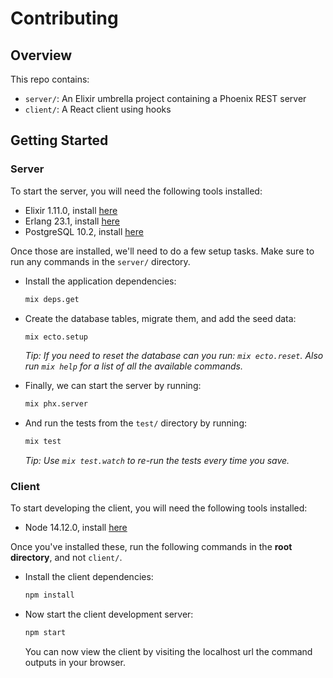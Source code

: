 # Contributing

## Overview

This repo contains:

- `server/`: An Elixir umbrella project containing a Phoenix REST server
- `client/`: A React client using hooks

## Getting Started

### Server

To start the server, you will need the following tools installed:

- Elixir 1.11.0, install [here](https://elixir-lang.org/install.html)
- Erlang 23.1, install [here](https://www.erlang.org/downloads)
- PostgreSQL 10.2, install [here](https://www.postgresql.org/download/)

Once those are installed, we'll need to do a few setup tasks. Make sure to run any commands in the `server/` directory.

- Install the application dependencies:

  ```sh
  mix deps.get
  ```

- Create the database tables, migrate them, and add the seed data:

  ```sh
  mix ecto.setup
  ```

  _Tip: If you need to reset the database can you run: `mix ecto.reset`. Also run `mix help` for a list of all the available commands._

- Finally, we can start the server by running:

  ```sh
  mix phx.server
  ```

- And run the tests from the `test/` directory by running:

  ```sh
  mix test
  ```

  _Tip: Use `mix test.watch` to re-run the tests every time you save._

### Client

To start developing the client, you will need the following tools installed:

- Node 14.12.0, install [here](https://nodejs.org/en/download/)

Once you've installed these, run the following commands in the **root directory**, and not `client/`.

- Install the client dependencies:

  ```sh
  npm install
  ```

- Now start the client development server:

  ```sh
  npm start
  ```

  You can now view the client by visiting the localhost url the command outputs in your browser.
